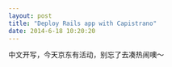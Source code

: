 ```yaml
---
layout: post
title: "Deploy Rails app with Capistrano"
date: 2014-6-18 10:20:20
---
```

中文开写，今天京东有活动，别忘了去凑热闹噢～

